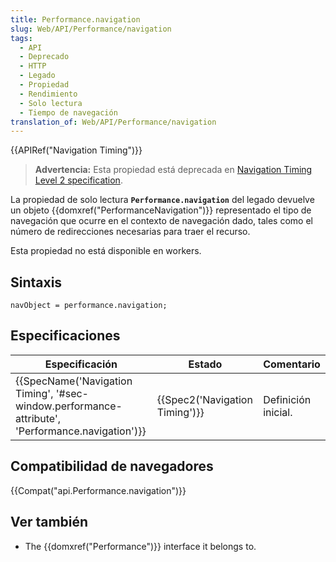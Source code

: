 ```yaml
---
title: Performance.navigation
slug: Web/API/Performance/navigation
tags:
  - API
  - Deprecado
  - HTTP
  - Legado
  - Propiedad
  - Rendimiento
  - Solo lectura
  - Tiempo de navegación
translation_of: Web/API/Performance/navigation
---
```

{{APIRef("Navigation Timing")}}

> **Advertencia:** Esta propiedad está deprecada en [Navigation Timing Level 2 specification](https://w3c.github.io/navigation-timing/#obsolete).

La propiedad de solo lectura **`Performance.navigation`** del legado devuelve un objeto {{domxref("PerformanceNavigation")}} representado el tipo de navegación que ocurre en el contexto de navegación dado, tales como el número de redirecciones necesarias para traer el recurso.

Esta propiedad no está disponible en workers.

## Sintaxis

    navObject = performance.navigation;

## Especificaciones

| Especificación                                                                                                                   | Estado                                   | Comentario          |
| -------------------------------------------------------------------------------------------------------------------------------- | ---------------------------------------- | ------------------- |
| {{SpecName('Navigation Timing', '#sec-window.performance-attribute', 'Performance.navigation')}} | {{Spec2('Navigation Timing')}} | Definición inicial. |

## Compatibilidad de navegadores

{{Compat("api.Performance.navigation")}}

## Ver también

- The {{domxref("Performance")}} interface it belongs to.
